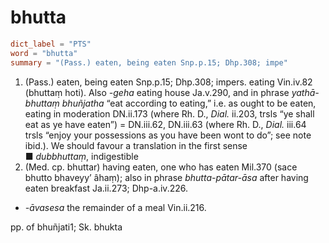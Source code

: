 # bhutta

``` toml
dict_label = "PTS"
word = "bhutta"
summary = "(Pass.) eaten, being eaten Snp.p.15; Dhp.308; impe"
```

1. (Pass.) eaten, being eaten Snp.p.15; Dhp.308; impers. eating Vin.iv.82 (bhuttaṃ hoti). Also *\-geha* eating house Ja.v.290, and in phrase *yathā\-bhuttaṃ bhuñjatha* “eat according to eating,” i.e. as ought to be eaten, eating in moderation DN.ii.173 (where Rh. D., *Dial.* ii.203, trsls “ye shall eat as ye have eaten”) = DN.iii.62, DN.iii.63 (where Rh. D., *Dial.* iii.64 trsls “enjoy your possessions as you have been wont to do”; see note ibid.). We should favour a translation in the first sense  
   ■ *dubbhuttaṃ*, indigestible
2. (Med. cp. bhuttar) having eaten, one who has eaten Mil.370 (sace bhutto bhaveyy’ âhaṃ); also in phrase *bhutta\-pātar\-āsa* after having eaten breakfast Ja.ii.273; Dhp\-a.iv.226.

* *\-āvasesa* the remainder of a meal Vin.ii.216.

pp. of bhuñjati1; Sk. bhukta

